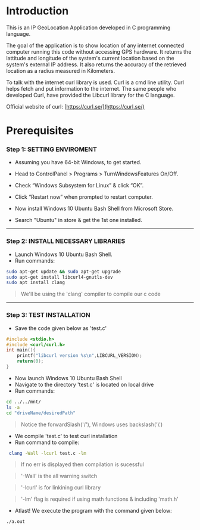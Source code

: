 Introduction
======

This is an IP GeoLocation Application developed in C programming language.

The goal of the application is to show location of any internet connected computer running this code without accessing GPS hardware.
It returns the lattitude and longitude of the system's current location based on the system's external IP address. It also returns the accuracy of the retrieved location as a radius measured in Kilometers.

To talk with the internet curl library is used. Curl is a cmd line utility. Curl helps fetch and put information to the internet. The same people who developed Curl, have provided the Libcurl library for the C language.

Official website of curl: [https://curl.se/](https://curl.se/)

Prerequisites
======

### Step 1: SETTING ENVIROMENT

* Assuming you have 64-bit Windows, to get started. 
* Head to ControlPanel > Programs > TurnWindowsFeatures On/Off. 
* Check “Windows Subsystem for Linux” & click “OK”.
* Click “Restart now” when prompted to restart computer.

* Now install Windows 10 Ubuntu Bash Shell from Microsoft Store.
* Search "Ubuntu" in store & get the 1st one installed.

---

### Step 2: INSTALL NECESSARY LIBRARIES
	
- Launch Windows 10 Ubuntu Bash Shell.
- Run commands:
```bash
sudo apt-get update && sudo apt-get upgrade
sudo apt-get install libcurl4-gnutls-dev
sudo apt install clang
```
> We'll be using the 'clang' compiler to compile our c code

---

### Step 3: TEST INSTALLATION

- Save the code given below as 'test.c'
```c
#include <stdio.h>
#include <curl/curl.h>
int main(){
	printf("libcurl version %s\n",LIBCURL_VERSION);
	return(0);
}
```
- Now launch Windows 10 Ubuntu Bash Shell
- Navigate to the directory 'test.c' is located on local drive
- Run commands:
```bash
cd ../../mnt/
ls -a
cd "driveName/desiredPath"
```
> Notice the forwardSlash('/'), Windows uses backslash('\\')
- We compile 'test.c' to test curl installation
- Run command to compile:
```bash
 clang -Wall -lcurl test.c -lm
```
> If no err is displayed then compilation is sucessful

> '-Wall' is the all warning switch

> '-lcurl' is for linkining curl library

> '-lm' flag is required if using math functions & including 'math.h'
- Atlast! We execute the program with the command given below:
```bash
./a.out
```
